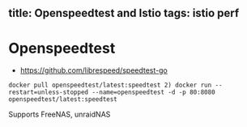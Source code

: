 title: Openspeedtest and Istio
tags: istio perf 
--- 

# Openspeedtest

- https://github.com/librespeed/speedtest-go


```
docker pull openspeedtest/latest:speedtest 2) docker run --restart=unless-stopped --name=openspeedtest -d -p 80:8080 openspeedtest/latest:speedtest
```

Supports FreeNAS, unraidNAS
